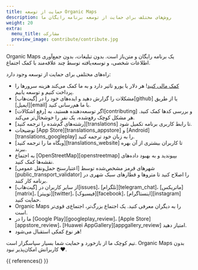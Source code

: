 ```yaml
---
title: حمایت از توسعه Organic Maps
description: روش‌های مختلف برای حمایت از توسعه برنامه رایگان ما
weight: 20
extra:
  menu_title: مشارکت
  preview_image: contribute/contribute.jpg
---
```


Organic Maps یک برنامه رایگان و متن‌باز است. بدون تبلیغات، بدون جمع‌آوری اطلاعات شخصی، و توسعه‌یافته توسط چند علاقه‌مند با کمک اجتماع.

راه‌های مختلفی برای حمایت از توسعه وجود دارد:

- [کمک مالی کنید](@/donate/index.md)! هر دلار یا یورو تاثیر دارد و به ما کمک می‌کند هزینه سرورها را پرداخت کنیم و توسعه یابیم.
- مشکلات را گزارش دهید و ایده‌های خود را در [گیت‌هاب][github] یا از طریق [ایمیل][email] با ما هم‌رسانی کنید.
- اگر توسعه‌دهنده هستید، به [رفع اشکالات][contributing] و بررسی کدها کمک کنید. هر مشکل کوچک رفع‌شده، یک نفر را خوشحال‌تر می‌کند.
- [رشته‌های گم‌شده را ترجمه کنید][translations] تا رابط کاربری برنامه تکمیل شود.
- توضیحات [App Store][translations_appstore] و [Android][translations_googleplay] را به زبان خود ترجمه کنید.
- [وبگاه ما را ترجمه کنید][translations_website] تا کاربران بیشتری از آن بهره ببرند.
- به اجتماع [OpenStreetMap][openstreetmap] بپیوندید و به بهبود داده‌های نقشه‌ها کمک کنید.
- شهرهای قرمز مشخص‌شده توسط [اعتبارسنج حمل‌ونقل عمومی][public_transport_validator] را اصلاح کنید تا متروها و قطارهای سبک شهری در برنامه کار کنند.
- از سایر کاربران در [گیت‌هاب][issues]، [تلگرام][telegram_chat]، [ماتریکس][matrix]، [توییتر][twitter]، [فیسبوک][facebook]، [اینستاگرام][instagram] حمایت کنید.
- Organic Maps را به دیگران معرفی کنید. یک اجتماع بزرگ‌تر، اجتماع‌ی قوی‌تر است.
- ما را در [Google Play][googleplay_review]، [Apple Store][appstore_review]، [Huawei AppGallery][appgallery_review] امتیاز دهید.
- هر نوع کمکی استقبال می‌شود!

تیم کوچک ما از بازخورد و حمایت شما بسیار سپاسگزار است. Organic Maps بدون کاربرانش امکان‌پذیر نبود ❤️.

{{ references() }}
